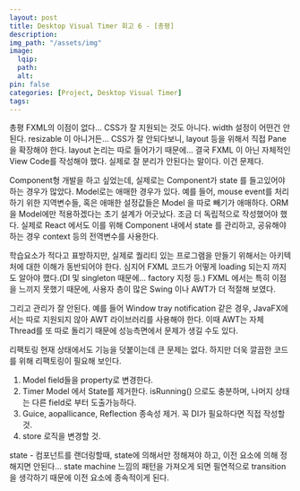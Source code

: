 ```yaml
---
layout: post
title: Desktop Visual Timer 회고 6 - [총평]
description:
img_path: "/assets/img"
image:
  lqip:
  path:
  alt:
pin: false
categories: [Project, Desktop Visual Timer]
tags:
---
```


총평
FXML의 이점이 없다... CSS가 잘 지원되는 것도 아니다. width 설정이 어떤건 안된다. resizable 이 아니거든...
CSS가 잘 안되다보니, layout 등을 위해서 직접 Pane을 확장해야 한다. layout 논리는 따로 들어가기 때문에...
결국 FXML 이 아닌 자체적인 View Code를 작성해야 했다. 실제로 잘 분리가 안된다는 말이다. 이건 문제다.

Component형 개발을 하고 싶었는데, 실제로는 Component가 state 를 들고있어야 하는 경우가 많았다. Model로는 애매한 경우가 있다. 예를 들어, mouse event를 처리하기 위한 지역변수들, 혹은 애매한 설정값들은 Model 을 따로 빼기가 애매하다. ORM을 Model에만 적용하겠다는 초기 설계가 어긋났다. 조금 더 독립적으로 작성했어야 했다.
실제로 React 에서도 이를 위해 Component 내에서 state 를 관리하고, 공유해야 하는 경우 context 등의 전역변수를 사용한다.

학습요소가 적다고 표방하지만, 실제로 퀄리티 있는 프로그램을 만들기 위해서는 아키텍처에 대한 이해가 동반되어야 한다. 심지어 FXML 코드가 어떻게 loading 되는지 까지도 알아야 했다.(DI 및 singleton 때문에... factory 지정 등.) FXML 에서는 특히 이점을 느끼지 못했기 때문에, 사용자 층이 많은 Swing 이나 AWT가 더 적절해 보였다.

그리고 관리가 잘 안된다. 예를 들어 Window tray notification 같은 경우, JavaFX에서는 따로 지원되지 않아 AWT 라이브러리를 사용해야 한다. 이때 AWT는 자체 Thread를 또 따로 돌리기 때문에 성능측면에서 문제가 생길 수도 있다.

리팩토링
현재 상태에서도 기능을 덧붙이는데 큰 문제는 없다. 하지만 더욱 깔끔한 코드를 위해 리팩토링이 필요해 보인다.

1. Model field들을 property로 변경한다.
2. Timer Model 에서 State를 제거한다. isRunning() 으로도 충분하며, 나머지 상태는 다른 field로 부터 도출가능하다.
3. Guice, aopallicance, Reflection 종속성 제거. 꼭 DI가 필요하다면 직접 작성할 것.
4. store 로직을 변경할 것.

state - 컴포넌트를 랜더링할때, state에 의해서만 정해져야 하고, 이전 요소에 의해 정해지면 안된다...
state machine 느낌의 패턴을 가져오게 되면 필연적으로 transition 을 생각하기 때문에 이전 요소에 종속적이게 된다.
